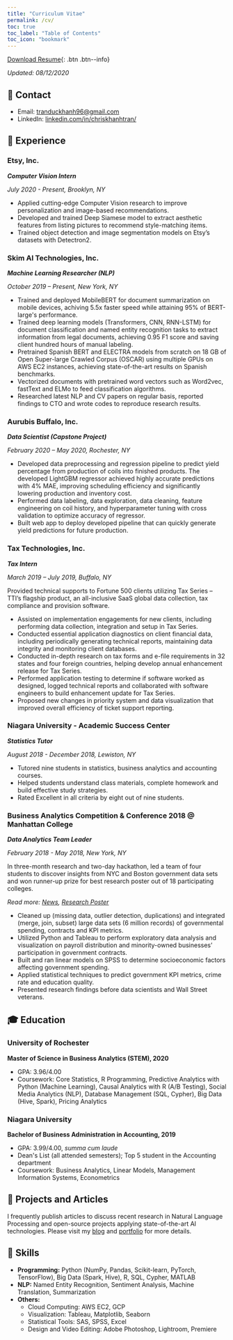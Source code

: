 ```yaml
---
title: "Curriculum Vitae"
permalink: /cv/
toc: true
toc_label: "Table of Contents"
toc_icon: "bookmark"
---
```

[Download Resume](https://sqali.github.io/files/20200812-resume.pdf){: .btn .btn--info}

*Updated: 08/12/2020*

## 📧 Contact
- Email: [tranduckhanh96@gmail.com]()
- LinkedIn: [linkedin.com/in/chriskhanhtran/](https://www.linkedin.com/in/chriskhanhtran/)

## 💼 Experience
### Etsy, Inc.
***Computer Vision Intern***

*July 2020 - Present, Brooklyn, NY*

-	Applied cutting-edge Computer Vision research to improve personalization and image-based recommendations.
-	Developed and trained Deep Siamese model to extract aesthetic features from listing pictures to recommend style-matching items.
-	Trained object detection and image segmentation models on Etsy’s datasets with Detectron2.

### Skim AI Technologies, Inc.
***Machine Learning Researcher (NLP)***

*October 2019 – Present, New York, NY*

- Trained and deployed MobileBERT for document summarization on mobile devices, achiving 5.5x faster speed while attaining 95% of BERT-large's performance.
-	Trained deep learning models (Transformers, CNN, RNN-LSTM) for document classification and named entity recognition tasks to extract information from legal documents, achieving 0.95 F1 score and saving client hundred hours of manual labeling.
-	Pretrained Spanish BERT and ELECTRA models from scratch on 18 GB of Open Super-large Crawled Corpus (OSCAR) using multiple GPUs on AWS EC2 instances, achieving state-of-the-art results on Spanish benchmarks.
- Vectorized documents with pretrained word vectors such as Word2vec, fastText and ELMo to feed classification algorithms.
-	Researched latest NLP and CV papers on regular basis, reported findings to CTO and wrote codes to reproduce research results.

### Aurubis Buffalo, Inc.
***Data Scientist (Capstone Project)***

*February 2020 – May 2020, Rochester, NY*

- Developed data preprocessing and regression pipeline to predict yield percentage from production of coils into finished products. The developed LightGBM regressor achieved highly accurate predictions with 4% MAE, improving scheduling efficiency and significantly lowering production and inventory cost.
- Performed data labeling, data exploration, data cleaning, feature engineering on coil history, and hyperparameter tuning with cross validation to optimize accuracy of regressor.
- Built web app to deploy developed pipeline that can quickly generate yield predictions for future production.

### Tax Technologies, Inc.
***Tax Intern***

*March 2019 – July 2019, Buffalo, NY*

Provided technical supports to Fortune 500 clients utilizing Tax Series – TTI’s flagship product, an all-inclusive SaaS global data collection, tax compliance and provision software.

- Assisted on implementation engagements for new clients, including performing data collection, integration and setup in Tax Series.
- Conducted essential application diagnostics on client financial data, including periodically generating technical reports, maintaining data integrity and monitoring client databases.
- Conducted in-depth research on tax forms and e-file requirements in 32 states and four foreign countries, helping develop annual enhancement release for Tax Series.
- Performed application testing to determine if software worked as designed, logged technical reports and collaborated with software engineers to build enhancement update for Tax Series.
- Proposed new changes in priority system and data visualization that improved overall efficiency of ticket support reporting.

### Niagara University - Academic Success Center
***Statistics Tutor***

*August 2018 - December 2018, Lewiston, NY*

- Tutored nine students in statistics, business analytics and accounting courses.
- Helped students understand class materials, complete homework and build effective study strategies.
- Rated Excellent in all criteria by eight out of nine students.

### Business Analytics Competition & Conference 2018 @ Manhattan College
***Data Analytics Team Leader***

*February 2018 - May 2018, New York, NY*

In three-month research and two-day hackathon, led a team of four students to discover insights from NYC and Boston government data sets and won runner-up prize for best research poster out of 18 participating colleges.

*Read more: [News](https://news.niagara.edu/news/show/niagara-university-team-competes-at-data-analytics-competition-in-nyc), [Research Poster](https://sqali.github.io/minimal-portfolio/pdf/bac2018.pdf)*

- Cleaned up (missing data, outlier detection, duplications) and integrated (merge, join, subset) large data sets (6 million records) of governmental spending, contracts and KPI metrics.
- Utilized Python and Tableau to perform exploratory data analysis and visualization on payroll distribution and minority-owned businesses’ participation in government contracts.
- Built and ran linear models on SPSS to determine socioeconomic factors affecting government spending.
- Applied statistical techniques to predict government KPI metrics, crime rate and education quality.
- Presented research findings before data scientists and Wall Street veterans.

## 🎓 Education
### University of Rochester
**Master of Science in Business Analytics (STEM), 2020**
- GPA: 3.96/4.00
- Coursework: Core Statistics, R Programming, Predictive Analytics with Python (Machine Learning), Causal Analytics with R (A/B Testing), Social Media Analytics (NLP), Database Management (SQL, Cypher), Big Data (Hive, Spark), Pricing Analytics

### Niagara University
**Bachelor of Business Administration in Accounting, 2019**
- GPA: 3.99/4.00, *summa cum laude*
- Dean's List (all attended semesters); Top 5 student in the Accounting department
- Coursework: Business Analytics, Linear Models, Management Information Systems, Econometrics

## 📝 Projects and Articles
I frequently publish articles to discuss recent research in Natural Language Processing and open-source projects applying state-of-the-art AI technologies. Please visit my [blog](https://sqali.github.io/posts/) and [portfolio](https://sqali.github.io/portfolio/) for more details.

## 🤖 Skills
- **Programming:** Python (NumPy, Pandas, Scikit-learn, PyTorch, TensorFlow), Big Data (Spark, Hive), R, SQL, Cypher, MATLAB
- **NLP:** Named Entity Recognition, Sentiment Analysis, Machine Translation, Summarization
- **Others:** 
  - Cloud Computing: AWS EC2, GCP
  - Visualization: Tableau, Matplotlib, Seaborn
  - Statistical Tools: SAS, SPSS, Excel
  - Design and Video Editing: Adobe Photoshop, Lightroom, Premiere
